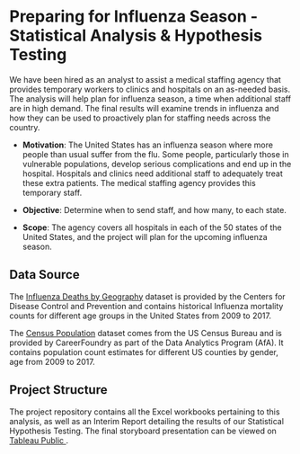 # Preparing for Influenza Season - Statistical Analysis & Hypothesis Testing
We have been hired as an analyst to assist a medical staffing agency that provides temporary workers to clinics and hospitals on an as-needed basis. The analysis will help plan for influenza season, a time when additional staff are in high demand. The final results will examine trends in influenza and how they can be used to proactively plan for staffing needs across the country.

* <b>Motivation</b>: The United States has an influenza season where more people than usual suffer from the flu. Some people, particularly those in vulnerable populations, develop serious complications and end up in the hospital. Hospitals and clinics need additional staff to adequately treat these extra patients. The medical staffing agency provides this temporary staff.

* <b>Objective</b>: Determine when to send staff, and how many, to each state.

* <b>Scope</b>: The agency covers all hospitals in each of the 50 states of the United States, and the project will plan for the upcoming influenza season.

## Data Source
The <a href="https://wonder.cdc.gov/ucd-icd10.html">Influenza Deaths by Geography</a> dataset is provided by the Centers for Disease Control and Prevention and contains historical Influenza mortality counts for different age groups in the United States from 2009 to 2017. <br>

The <a href="https://www.census.gov/data/datasets/time-series/demo/popest/2020s-national-detail.html">Census Population</a> dataset comes from the US Census Bureau and is provided by CareerFoundry as part of the Data Analytics Program (AfA). It contains population count estimates for different US counties by gender, age from 2009 to 2017.

## Project Structure
The project repository contains all the Excel workbooks pertaining to this analysis, as well as an Interim Report detailing the results of our Statistical Hypothesis Testing. The final storyboard presentation can be viewed on <a href="https://public.tableau.com/app/profile/aymen.touihri/viz/_PreparingforInfluenzaSeasonStoryboard_v2/DataStory">Tableau Public </a>.
